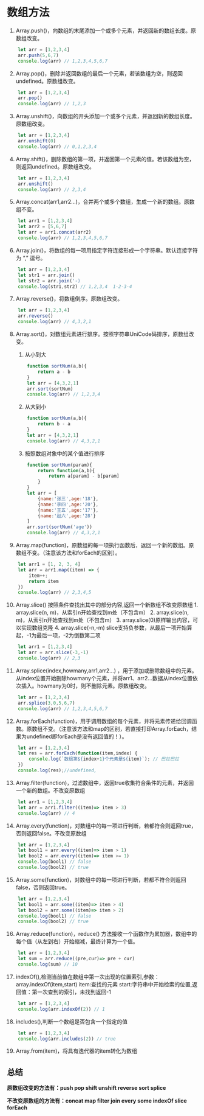 # 数组方法

1. Array.push()，向数组的末尾添加一个或多个元素，并返回新的数组长度。原数组改变。

``` javascript
    let arr = [1,2,3,4]
    arr.push(5,6,7)
    console.log(arr) // 1,2,3,4,5,6,7
```

2. Array.pop()，删除并返回数组的最后一个元素，若该数组为空，则返回undefined。原数组改变。

``` javascript
    let arr = [1,2,3,4]
    arr.pop()
    console.log(arr) // 1,2,3
```

3. Array.unshift()，向数组的开头添加一个或多个元素，并返回新的数组长度。原数组改变。

``` javascript
    let arr = [1,2,3,4]
    arr.unshift(0)
    console.log(arr) // 0,1,2,3,4
```

4. Array.shift()，删除数组的第一项，并返回第一个元素的值。若该数组为空，则返回undefined。原数组改变。

``` javascript
    let arr = [1,2,3,4]
    arr.unshift()
    console.log(arr) // 2,3,4
```

5. Array.concat(arr1,arr2…)，合并两个或多个数组，生成一个新的数组。原数组不变。

``` javascript
    let arr1 = [1,2,3,4]
    let arr2 = [5,6,7]
    let arr = arr1.concat(arr2)
    console.log(arr) // 1,2,3,4,5,6,7
```

6. Array.join()，将数组的每一项用指定字符连接形成一个字符串。默认连接字符为 “,” 逗号。

``` javascript
    let arr = [1,2,3,4]
    let str1 = arr.join()
    let str2 = arr.join('-)
    console.log(str1,str2) // 1,2,3,4  1-2-3-4
```

7. Array.reverse()，将数组倒序。原数组改变。

``` javascript
    let arr = [1,2,3,4]
    arr.reverse()
    console.log(arr) // 4,3,2,1
```

8. Array.sort()，对数组元素进行排序。按照字符串UniCode码排序，原数组改变。
   1. 从小到大
    ``` javascript
        function sortNum(a,b){
            return a - b
        }
        let arr = [4,3,2,1]
        arr.sort(sortNum)
        console.log(arr) // 1,2,3,4
    ```
   2. 从大到小
    ``` javascript
        function sortNum(a,b){
            return b - a
        }
        let arr = [4,3,2,1]
        console.log(arr) // 4,3,2,1
    ```
   3. 按照数组对象中的某个值进行排序
    ``` javascript
        function sortNum(param){
            return function(a,b){
                return a[param] - b[param]
            }
        }
        let arr = [
            {name:'张三',age:'18'},
            {name:'李四',age:'20'},
            {name:'王五',age:'17'},
            {name:'赵六',age:'28'}
        ]
        arr.sort(sortNum('age'))
        console.log(arr) // 4,3,2,1
    ```

9. Array.map(function)，原数组的每一项执行函数后，返回一个新的数组。原数组不变。（注意该方法和forEach的区别）。

``` javascript
    let arr1 = [1, 2, 3, 4]
    let arr = arr1.map((item) => {
        item++;
        return item
    })
    console.log(arr) // 2,3,4,5
```

10.  Array.slice() 按照条件查找出其中的部分内容,返回一个新数组不改变原数组
    1. array.slice(n, m)，从索引n开始查找到m处（不包含m）
    2. array.slice(n, m)，从索引n开始查找到m处（不包含m）
    3. array.slice(0)原样输出内容，可以实现数组克隆
    4. array.slice(-n,-m) slice支持负参数，从最后一项开始算起，-1为最后一项，-2为倒数第二项

``` javascript
    let arr1 = [1,2,3,4]
    let arr = arr.slice(-3,-1)
    console.log(arr) // 2,3
```

11. Array.splice(index,howmany,arr1,arr2…) ，用于添加或删除数组中的元素。从index位置开始删除howmany个元素，并将arr1、arr2…数据从index位置依次插入。howmany为0时，则不删除元素。原数组改变。

``` javascript
    let arr = [1,2,3,4]
    arr.splice(3,0,5,6,7)
    console.log(arr) // 1,2,3,4,5,6,7
```

12. Array.forEach(function)，用于调用数组的每个元素，并将元素传递给回调函数。原数组不变。（注意该方法和map的区别，若直接打印Array.forEach，结果为undefined即forEach是没有返回值的！）。

``` javascript
    let arr = [1,2,3,4]
    let res = arr.forEach(function(item,index) {
        console.log(`数组第${index+1}个元素是${item}`); // 巴拉巴拉
    })
    console.log(res);//undefined,
```

13. Array.filter(function)，过滤数组中，返回true收集符合条件的元素，并返回一个新的数组。不改变原数组

``` javascript
    let arr1 = [1,2,3,4]
    let arr = arr1.filter((item)=> item > 3)
    console.log(arr) // 4
```

14. Array.every(function)，对数组中的每一项进行判断，若都符合则返回true，否则返回false。不改变原数组

``` javascript
    let arr = [1,2,3,4]
    let bool1 = arr.every((item)=> item > 1)
    let bool2 = arr.every((item)=> item >= 1)
    console.log(bool1) // false
    console.log(bool2) // true
``` 

15. Array.some(function)，对数组中的每一项进行判断，若都不符合则返回false，否则返回true。

``` javascript
    let arr = [1,2,3,4]
    let bool1 = arr.some((item)=> item > 4)
    let bool2 = arr.some((item)=> item > 2)
    console.log(bool1) // false
    console.log(bool2) // true
``` 

16. Array.reduce(function)，reduce() 方法接收一个函数作为累加器，数组中的每个值（从左到右）开始缩减，最终计算为一个值。

``` javascript
    let arr = [1,2,3,4]
    let sum = arr.reduce((pre,cur)=> pre + cur)
    console.log(sum) // 10
```

17. indexOf(),检测当前值在数组中第一次出现的位置索引,参数：array.indexOf(item,start) item:查找的元素 start:字符串中开始检索的位置,返回值：第一次查到的索引，未找到返回-1

``` javascript
    let arr = [1,2,3,4]
    console.log(arr.indexOf(2)) // 1
```

18. includes(),判断一个数组是否包含一个指定的值

``` javascript
    let arr = [1,2,3,4]
    console.log(arr.includes(2)) // true
```

19. Array.from(item)，将具有迭代器的item转化为数组

## 总结
**原数组改变的方法有：push pop shift unshift reverse sort splice**

**不改变原数组的方法有：concat map filter join every some indexOf slice forEach**
